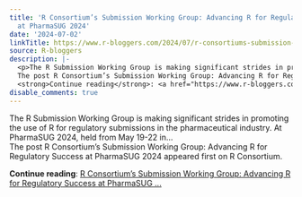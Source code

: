 ```yaml
---
title: 'R Consortium’s Submission Working Group: Advancing R for Regulatory Success
  at PharmaSUG 2024'
date: '2024-07-02'
linkTitle: https://www.r-bloggers.com/2024/07/r-consortiums-submission-working-group-advancing-r-for-regulatory-success-at-pharmasug-2024/
source: R-bloggers
description: |-
  <p>The R Submission Working Group is making significant strides in promoting the use of R for regulatory submissions in the pharmaceutical industry. At PharmaSUG 2024, held from May 19-22 in...<br />
  The post R Consortium’s Submission Working Group: Advancing R for Regulatory Success at PharmaSUG 2024 appeared first on R Consortium.</p>
  <strong>Continue reading</strong>: <a href="https://www.r-bloggers.com/2024/07/r-consortiums-submission-working-group-advancing-r-for-regulatory-success-at-pharmasug-2024/">R Consortium’s Submission Working Group: Advancing R for Regulatory Success at PharmaSUG  ...
disable_comments: true
---
```

<p>The R Submission Working Group is making significant strides in promoting the use of R for regulatory submissions in the pharmaceutical industry. At PharmaSUG 2024, held from May 19-22 in...<br />
The post R Consortium’s Submission Working Group: Advancing R for Regulatory Success at PharmaSUG 2024 appeared first on R Consortium.</p>
<strong>Continue reading</strong>: <a href="https://www.r-bloggers.com/2024/07/r-consortiums-submission-working-group-advancing-r-for-regulatory-success-at-pharmasug-2024/">R Consortium’s Submission Working Group: Advancing R for Regulatory Success at PharmaSUG  ...
